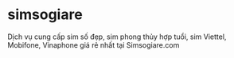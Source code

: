 # simsogiare
Dịch vụ cung cấp sim số đẹp, sim phong thủy hợp tuổi, sim Viettel, Mobifone, Vinaphone giá rẻ nhất tại Simsogiare.com

